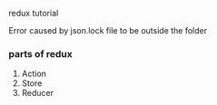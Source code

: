 redux tutorial

Error caused by json.lock file to be outside the folder

### parts of redux 

1. Action
2. Store
3. Reducer